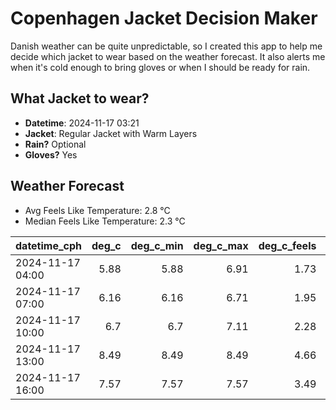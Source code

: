 
# Copenhagen Jacket Decision Maker

Danish weather can be quite unpredictable, so I created this app to help me decide which jacket to wear based on the weather forecast. 
It also alerts me when it's cold enough to bring gloves or when I should be ready for rain.

## What Jacket to wear?

- **Datetime**: 2024-11-17 03:21
- **Jacket**: Regular Jacket with Warm Layers
- **Rain?** Optional
- **Gloves?** Yes

## Weather Forecast
- Avg Feels Like Temperature: 2.8 °C
- Median Feels Like Temperature: 2.3 °C

| datetime_cph     |   deg_c |   deg_c_min |   deg_c_max |   deg_c_feels | weather   | wind   | rain   |
|:-----------------|--------:|------------:|------------:|--------------:|:----------|:-------|:-------|
| 2024-11-17 04:00 |    5.88 |        5.88 |        6.91 |          1.73 | Rain      | High   | Low    |
| 2024-11-17 07:00 |    6.16 |        6.16 |        6.71 |          1.95 | Clouds    | High   | None   |
| 2024-11-17 10:00 |    6.7  |        6.7  |        7.11 |          2.28 | Clouds    | High   | None   |
| 2024-11-17 13:00 |    8.49 |        8.49 |        8.49 |          4.66 | Clouds    | High   | None   |
| 2024-11-17 16:00 |    7.57 |        7.57 |        7.57 |          3.49 | Clouds    | High   | None   |
        